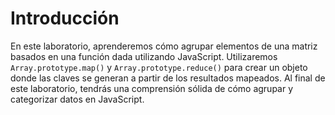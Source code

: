 # Introducción

En este laboratorio, aprenderemos cómo agrupar elementos de una matriz basados en una función dada utilizando JavaScript. Utilizaremos `Array.prototype.map()` y `Array.prototype.reduce()` para crear un objeto donde las claves se generan a partir de los resultados mapeados. Al final de este laboratorio, tendrás una comprensión sólida de cómo agrupar y categorizar datos en JavaScript.
